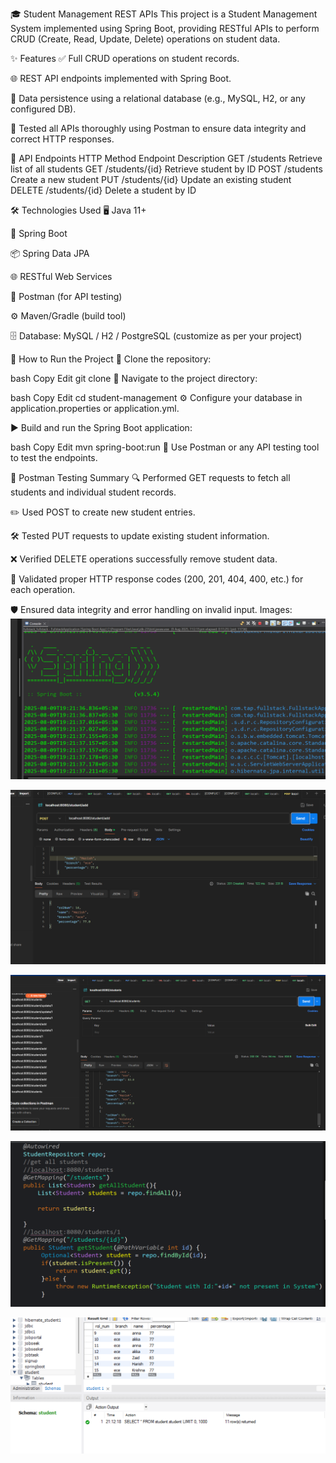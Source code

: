 🎓 Student Management REST APIs
This project is a Student Management System implemented using Spring Boot, providing RESTful APIs to perform CRUD (Create, Read, Update, Delete) operations on student data.

✨ Features
✅ Full CRUD operations on student records.

🌐 REST API endpoints implemented with Spring Boot.

💾 Data persistence using a relational database (e.g., MySQL, H2, or any configured DB).

🧪 Tested all APIs thoroughly using Postman to ensure data integrity and correct HTTP responses.

🔗 API Endpoints
HTTP Method	Endpoint	Description
GET	/students	Retrieve list of all students
GET	/students/{id}	Retrieve student by ID
POST	/students	Create a new student
PUT	/students/{id}	Update an existing student
DELETE	/students/{id}	Delete a student by ID

🛠️ Technologies Used
🖥️ Java 11+

🚀 Spring Boot

📦 Spring Data JPA

🌐 RESTful Web Services

🔧 Postman (for API testing)

⚙️ Maven/Gradle (build tool)

🗄️ Database: MySQL / H2 / PostgreSQL (customize as per your project)

🚀 How to Run the Project
🔽 Clone the repository:

bash
Copy
Edit
git clone <repository-url>
📂 Navigate to the project directory:

bash
Copy
Edit
cd student-management
⚙️ Configure your database in application.properties or application.yml.

▶️ Build and run the Spring Boot application:

bash
Copy
Edit
mvn spring-boot:run
🧪 Use Postman or any API testing tool to test the endpoints.

🧪 Postman Testing Summary
🔍 Performed GET requests to fetch all students and individual student records.

✏️ Used POST to create new student entries.

🛠️ Tested PUT requests to update existing student information.

❌ Verified DELETE operations successfully remove student data.

📩 Validated proper HTTP response codes (200, 201, 404, 400, etc.) for each operation.

🛡️ Ensured data integrity and error handling on invalid input.
Images:
![Welcome_File](Images/welcome.png)


![Basic_Operation](Images/list1.png)


![Basic_Operation](Images/list2.png)


![Basic_Operation](Images/list3.png)


![Data_Base](Images/database.png)
